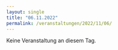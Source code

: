```yaml
---
layout: single
title: "06.11.2022"
permalink: /veranstaltungen/2022/11/06/
---
```


Keine Veranstaltung an diesem Tag.
